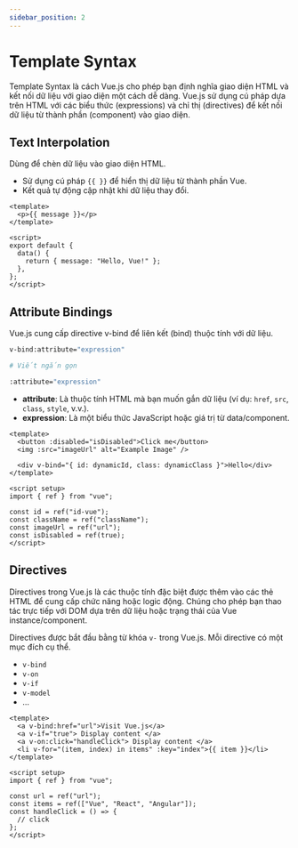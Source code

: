 ```yaml
---
sidebar_position: 2
---
```


# Template Syntax

Template Syntax là cách Vue.js cho phép bạn định nghĩa giao diện HTML và kết nối dữ liệu với giao diện một cách dễ dàng. Vue.js sử dụng cú pháp dựa trên HTML với các biểu thức (expressions) và chỉ thị (directives) để kết nối dữ liệu từ thành phần (component) vào giao diện.

## Text Interpolation

Dùng để chèn dữ liệu vào giao diện HTML.

- Sử dụng cú pháp `{{ }}` để hiển thị dữ liệu từ thành phần Vue.
- Kết quả tự động cập nhật khi dữ liệu thay đổi.

```vue
<template>
  <p>{{ message }}</p>
</template>

<script>
export default {
  data() {
    return { message: "Hello, Vue!" };
  },
};
</script>
```

## Attribute Bindings

Vue.js cung cấp directive v-bind để liên kết (bind) thuộc tính với dữ liệu.

```bash
v-bind:attribute="expression"

# Viết ngắn gọn

:attribute="expression"
```

- **attribute**: Là thuộc tính HTML mà bạn muốn gắn dữ liệu (ví dụ: `href`, `src`, `class`, `style`, v.v.).
- **expression**: Là một biểu thức JavaScript hoặc giá trị từ data/component.

```vue
<template>
  <button :disabled="isDisabled">Click me</button>
  <img :src="imageUrl" alt="Example Image" />

  <div v-bind="{ id: dynamicId, class: dynamicClass }">Hello</div>
</template>

<script setup>
import { ref } from "vue";

const id = ref("id-vue");
const className = ref("className");
const imageUrl = ref("url");
const isDisabled = ref(true);
</script>
```

## Directives

Directives trong Vue.js là các thuộc tính đặc biệt được thêm vào các thẻ HTML để cung cấp chức năng hoặc logic động. Chúng cho phép bạn thao tác trực tiếp với DOM dựa trên dữ liệu hoặc trạng thái của Vue instance/component.

Directives được bắt đầu bằng từ khóa `v-` trong Vue.js. Mỗi directive có một mục đích cụ thể.

- `v-bind`
- `v-on`
- `v-if`
- `v-model`
- ...

```vue
<template>
  <a v-bind:href="url">Visit Vue.js</a>
  <a v-if="true"> Display content </a>
  <a v-on:click="handleClick"> Display content </a>
  <li v-for="(item, index) in items" :key="index">{{ item }}</li>
</template>

<script setup>
import { ref } from "vue";

const url = ref("url");
const items = ref(["Vue", "React", "Angular"]);
const handleClick = () => {
  // click
};
</script>
```

